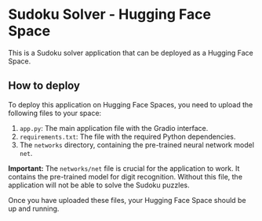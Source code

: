# Sudoku Solver - Hugging Face Space

This is a Sudoku solver application that can be deployed as a Hugging Face Space.

## How to deploy

To deploy this application on Hugging Face Spaces, you need to upload the following files to your space:

1.  `app.py`: The main application file with the Gradio interface.
2.  `requirements.txt`: The file with the required Python dependencies.
3.  The `networks` directory, containing the pre-trained neural network model `net`.

**Important:** The `networks/net` file is crucial for the application to work. It contains the pre-trained model for digit recognition. Without this file, the application will not be able to solve the Sudoku puzzles.

Once you have uploaded these files, your Hugging Face Space should be up and running.
